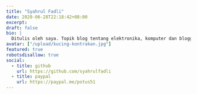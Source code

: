 ```yaml
---
title: "Syahrul Fadli"
date: 2020-06-28T22:18:42+08:00
excerpt:
draft: false
bio: |
  Ditulis oleh saya. Topik blog tentang elektronika, komputer dan blogging.
avatar: ["/upload/kucing-kontrakan.jpg"]
featured: true
robotsdisallow: true
social:
  - title: github
    url: https://github.com/syahrulfadli
  - title: paypal
    url: https://paypal.me/potus51
---
```

